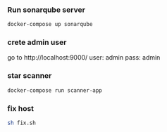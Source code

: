 ### Run sonarqube server

```sh
docker-compose up sonarqube
```


### crete admin user

go to  http://localhost:9000/
user: admin
pass: admin


### star scanner

```sh
docker-compose run scanner-app
```


### fix host

```sh
sh fix.sh
```
